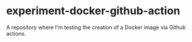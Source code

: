 # experiment-docker-github-action
A repository where I'm testing the creation of a Docker image via Github actions.
